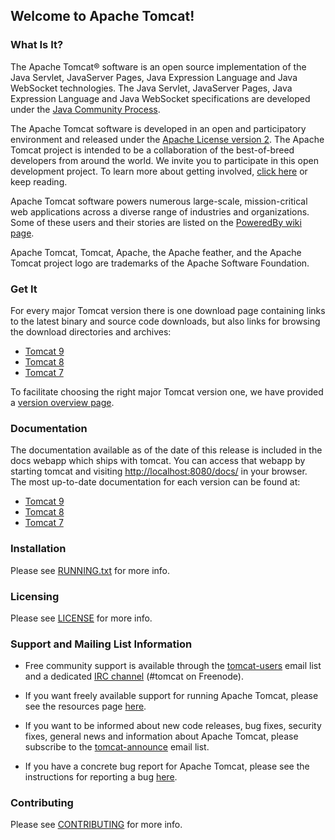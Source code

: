 ## Welcome to Apache Tomcat!

### What Is It?

The Apache Tomcat® software is an open source implementation of the Java Servlet, JavaServer Pages, Java Expression
Language and Java WebSocket technologies. The Java Servlet, JavaServer Pages, Java Expression Language and Java
WebSocket specifications are developed under the
[Java Community Process](https://jcp.org/en/introduction/overview).

The Apache Tomcat software is developed in an open and participatory environment and released under the
[Apache License version 2](https://www.apache.org/licenses/). The Apache Tomcat project is intended to be a
collaboration of the best-of-breed developers from around the world. We invite you to participate in this open
development project. To learn more about getting involved,
[click here](https://tomcat.apache.org/getinvolved.html) or keep reading.

Apache Tomcat software powers numerous large-scale, mission-critical web applications across a diverse range of
industries and organizations. Some of these users and their stories are listed on the
[PoweredBy wiki page](https://wiki.apache.org/tomcat/PoweredBy).

Apache Tomcat, Tomcat, Apache, the Apache feather, and the Apache Tomcat project logo are trademarks of the Apache
Software Foundation.

### Get It

For every major Tomcat version there is one download page containing links to the latest binary and source code
downloads, but also links for browsing the download directories and archives:

- [Tomcat 9](https://tomcat.apache.org/download-90.cgi)
- [Tomcat 8](https://tomcat.apache.org/download-80.cgi)
- [Tomcat 7](https://tomcat.apache.org/download-70.cgi)

To facilitate choosing the right major Tomcat version one, we have provided a
[version overview page](https://tomcat.apache.org/whichversion.html).

### Documentation

The documentation available as of the date of this release is included in the docs webapp which ships with tomcat. You
can access that webapp by starting tomcat and visiting <http://localhost:8080/docs/> in your browser. The most
up-to-date documentation for each version can be found at:

- [Tomcat 9](https://tomcat.apache.org/tomcat-9.0-doc/)
- [Tomcat 8](https://tomcat.apache.org/tomcat-8.5-doc/)
- [Tomcat 7](https://tomcat.apache.org/tomcat-7.0-doc/)

### Installation

Please see [RUNNING.txt](RUNNING.txt) for more info.

### Licensing

Please see [LICENSE](LICENSE) for more info.

### Support and Mailing List Information

* Free community support is available through the
  [tomcat-users](https://tomcat.apache.org/lists.html#tomcat-users) email list and a
  dedicated [IRC channel](https://tomcat.apache.org/irc.html) (#tomcat on Freenode).

* If you want freely available support for running Apache Tomcat, please see the resources
  page [here](https://tomcat.apache.org/findhelp.html).

* If you want to be informed about new code releases, bug fixes, security fixes, general news and information about
  Apache Tomcat, please subscribe to the
  [tomcat-announce](https://tomcat.apache.org/lists.html#tomcat-announce) email list.

* If you have a concrete bug report for Apache Tomcat, please see the instructions for reporting a bug
  [here](https://tomcat.apache.org/bugreport.html).

### Contributing

Please see [CONTRIBUTING](CONTRIBUTING.md) for more info.
